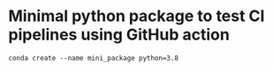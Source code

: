 # Minimal python package to test CI pipelines using GitHub action


```
conda create --name mini_package python=3.8

```